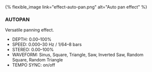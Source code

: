 ---
---

{% flexible_image link="effect-auto-pan.png" alt="Auto pan effect" %}

### AUTOPAN
Versatile panning effect.

* DEPTH: 0.00–100%
* SPEED: 0.000–30 Hz / 1/64–8 bars
* STEREO: 0.00–100%
* WAVEFORM: Sinus, Square, Triangle, Saw,  Inverted Saw, Random Square, Random Triangle
* TEMPO SYNC: on/off
